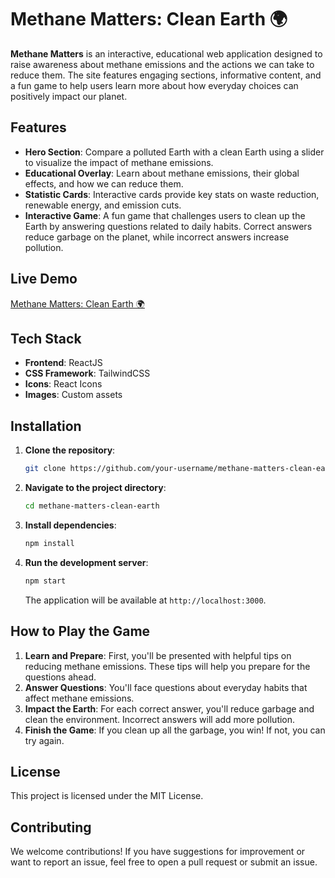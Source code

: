 # Methane Matters: Clean Earth 🌍

**Methane Matters** is an interactive, educational web application designed to raise awareness about methane emissions and the actions we can take to reduce them. The site features engaging sections, informative content, and a fun game to help users learn more about how everyday choices can positively impact our planet.

## Features

- **Hero Section**: Compare a polluted Earth with a clean Earth using a slider to visualize the impact of methane emissions.
- **Educational Overlay**: Learn about methane emissions, their global effects, and how we can reduce them.
- **Statistic Cards**: Interactive cards provide key stats on waste reduction, renewable energy, and emission cuts.
- **Interactive Game**: A fun game that challenges users to clean up the Earth by answering questions related to daily habits. Correct answers reduce garbage on the planet, while incorrect answers increase pollution.

## Live Demo

[Methane Matters: Clean Earth 🌍](https://atharvaj1234.github.io/Methane-Matters-Clean-Earth/)

## Tech Stack

- **Frontend**: ReactJS
- **CSS Framework**: TailwindCSS
- **Icons**: React Icons
- **Images**: Custom assets

## Installation

1. **Clone the repository**:

   ```bash
   git clone https://github.com/your-username/methane-matters-clean-earth.git
   ```

2. **Navigate to the project directory**:

   ```bash
   cd methane-matters-clean-earth
   ```

3. **Install dependencies**:

   ```bash
   npm install
   ```

4. **Run the development server**:

   ```bash
   npm start
   ```

   The application will be available at `http://localhost:3000`.

## How to Play the Game

1. **Learn and Prepare**: First, you'll be presented with helpful tips on reducing methane emissions. These tips will help you prepare for the questions ahead.
2. **Answer Questions**: You'll face questions about everyday habits that affect methane emissions.
3. **Impact the Earth**: For each correct answer, you'll reduce garbage and clean the environment. Incorrect answers will add more pollution. 
4. **Finish the Game**: If you clean up all the garbage, you win! If not, you can try again.

## License

This project is licensed under the MIT License.

## Contributing

We welcome contributions! If you have suggestions for improvement or want to report an issue, feel free to open a pull request or submit an issue.
